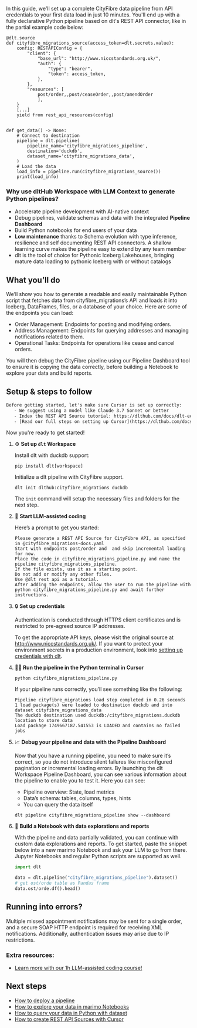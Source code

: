 In this guide, we'll set up a complete CityFibre data pipeline from API credentials to your first data load in just 10 minutes. You'll end up with a fully declarative Python pipeline based on dlt's REST API connector, like in the partial example code below:

```python-outcome
@dlt.source
def cityfibre_migrations_source(access_token=dlt.secrets.value):
    config: RESTAPIConfig = {
        "client": {
            "base_url": "http://www.niccstandards.org.uk/",
            "auth": {
                "type": "bearer",
                "token": access_token,
            },
        },
        "resources": [
            post/order,,post/ceaseOrder,,post/amendOrder
            ],
    }
    [...]
    yield from rest_api_resources(config)


def get_data() -> None:
    # Connect to destination
    pipeline = dlt.pipeline(
        pipeline_name='cityfibre_migrations_pipeline',
        destination='duckdb',
        dataset_name='cityfibre_migrations_data', 
    )
    # Load the data
    load_info = pipeline.run(cityfibre_migrations_source())
    print(load_info) 
```

### Why use dltHub Workspace with LLM Context to generate Python pipelines?

- Accelerate pipeline development with AI-native context
- Debug pipelines, validate schemas and data with the integrated **Pipeline Dashboard**
- Build Python notebooks for end users of your data
- **Low maintenance** thanks to Schema evolution with type inference, resilience and self documenting REST API connectors. A shallow learning curve makes the pipeline easy to extend by any team member
- dlt is the tool of choice for Pythonic Iceberg Lakehouses, bringing mature data loading to pythonic Iceberg with or without catalogs

## What you’ll do

We’ll show you how to generate a readable and easily maintainable Python script that fetches data from cityfibre_migrations’s API and loads it into Iceberg, DataFrames, files, or a database of your choice. Here are some of the endpoints you can load:

- Order Management: Endpoints for posting and modifying orders.
- Address Management: Endpoints for querying addresses and managing notifications related to them.
- Operational Tasks: Endpoints for operations like cease and cancel orders.

You will then debug the CityFibre pipeline using our Pipeline Dashboard tool to ensure it is copying the data correctly, before building a Notebook to explore your data and build reports.

## Setup & steps to follow

```default
Before getting started, let's make sure Cursor is set up correctly:
   - We suggest using a model like Claude 3.7 Sonnet or better
   - Index the REST API Source tutorial: https://dlthub.com/docs/dlt-ecosystem/verified-sources/rest_api/ and add it to context as **@dlt rest api**
   - [Read our full steps on setting up Cursor](https://dlthub.com/docs/dlt-ecosystem/llm-tooling/cursor-restapi#23-configuring-cursor-with-documentation)
```

Now you're ready to get started!

1. ⚙️ **Set up `dlt` Workspace**
    
    Install dlt with duckdb support:
    ```shell
    pip install dlt[workspace]
    ```

    Initialize a dlt pipeline with CityFibre support.
    ```shell
    dlt init dlthub:cityfibre_migrations duckdb
    ```

    The `init` command will setup the necessary files and folders for the next step.
    
2. 🤠 **Start LLM-assisted coding**
    
    Here’s a prompt to get you started:
    
    ```prompt
    Please generate a REST API Source for CityFibre API, as specified in @cityfibre_migrations-docs.yaml 
    Start with endpoints post/order and  and skip incremental loading for now. 
    Place the code in cityfibre_migrations_pipeline.py and name the pipeline cityfibre_migrations_pipeline. 
    If the file exists, use it as a starting point. 
    Do not add or modify any other files. 
    Use @dlt rest api as a tutorial. 
    After adding the endpoints, allow the user to run the pipeline with python cityfibre_migrations_pipeline.py and await further instructions.
    ```

    
3. 🔒 **Set up credentials** 
    
    Authentication is conducted through HTTPS client certificates and is restricted to pre-agreed source IP addresses.
    
    To get the appropriate API keys, please visit the original source at http://www.niccstandards.org.uk/.
    If you want to protect your environment secrets in a production environment, look into [setting up credentials with dlt](https://dlthub.com/docs/walkthroughs/add_credentials).
    
4. 🏃‍♀️ **Run the pipeline in the Python terminal in Cursor**
    
    ```shell
    python cityfibre_migrations_pipeline.py
    ```
    
    If your pipeline runs correctly, you’ll see something like the following:
    
    ```shell
    Pipeline cityfibre_migrations load step completed in 0.26 seconds
    1 load package(s) were loaded to destination duckdb and into dataset cityfibre_migrations_data
    The duckdb destination used duckdb:/cityfibre_migrations.duckdb location to store data
    Load package 1749667187.541553 is LOADED and contains no failed jobs
    ```
    
5. 📈 **Debug your pipeline and data with the Pipeline Dashboard**

    Now that you have a running pipeline, you need to make sure it’s correct, so you do not introduce silent failures like misconfigured pagination or incremental loading errors. By launching the dlt Workspace Pipeline Dashboard, you can see various information about the pipeline to enable you to test it. Here you can see:
    - Pipeline overview: State, load metrics
    - Data’s schema: tables, columns, types, hints
    - You can query the data itself
    
    ```shell
    dlt pipeline cityfibre_migrations_pipeline show --dashboard
    ```
    
6. 🐍 **Build a Notebook with data explorations and reports**

    With the pipeline and data partially validated, you can continue with custom data explorations and reports. To get started, paste the snippet below into a new marimo Notebook and ask your LLM to go from there. Jupyter Notebooks and regular Python scripts are supported as well.

    
    ```python
    import dlt

   data = dlt.pipeline("cityfibre_migrations_pipeline").dataset()
   # get ost/orde table as Pandas frame
   data.ost/orde.df().head()
    ```

## Running into errors?

Multiple missed appointment notifications may be sent for a single order, and a secure SOAP HTTP endpoint is required for receiving XML notifications. Additionally, authentication issues may arise due to IP restrictions.

### Extra resources:

- [Learn more with our 1h LLM-assisted coding course!](https://www.youtube.com/watch?v=GGid70rnJuM)

## Next steps

- [How to deploy a pipeline](https://dlthub.com/docs/walkthroughs/deploy-a-pipeline)
- [How to explore your data in marimo Notebooks](https://dlthub.com/docs/general-usage/dataset-access/marimo)
- [How to query your data in Python with dataset](https://dlthub.com/docs/general-usage/dataset-access/dataset)
- [How to create REST API Sources with Cursor](https://dlthub.com/docs/dlt-ecosystem/llm-tooling/cursor-restapi)
